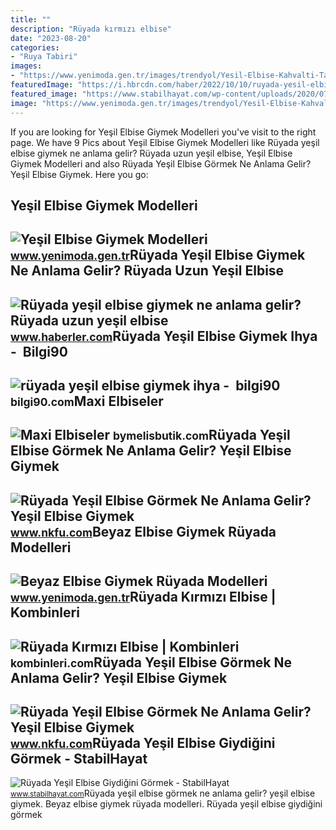 ```yaml
---
title: ""
description: "Rüyada kırmızı elbise"
date: "2023-08-20"
categories:
- "Ruya Tabiri"
images:
- "https://www.yenimoda.gen.tr/images/trendyol/Yesil-Elbise-Kahvalti-Takimi-Modelleri-Fiyatlari-Trendyol2810.jpg"
featuredImage: "https://i.hbrcdn.com/haber/2022/10/10/ruyada-yesil-elbise-giymek-ne-anlama-gelir-15348332_2917_amp.jpg"
featured_image: "https://www.stabilhayat.com/wp-content/uploads/2020/07/rüyada-yeşl-elbise-giymek-yeşil-elbise-giydiğini-görmek-800x445.jpg"
image: "https://www.yenimoda.gen.tr/images/trendyol/Yesil-Elbise-Kahvalti-Takimi-Modelleri-Fiyatlari-Trendyol2810.jpg"
---
```


If you are looking for Yeşil Elbise Giymek Modelleri you've visit to the right page. We have 9 Pics about Yeşil Elbise Giymek Modelleri like Rüyada yeşil elbise giymek ne anlama gelir? Rüyada uzun yeşil elbise, Yeşil Elbise Giymek Modelleri and also Rüyada Yeşil Elbise Görmek Ne Anlama Gelir? Yeşil Elbise Giymek. Here you go:

Yeşil Elbise Giymek Modelleri
-----------------------------

 ![Yeşil Elbise Giymek Modelleri](https://www.yenimoda.gen.tr/images/trendyol/Yesil-Elbise-Kahvalti-Takimi-Modelleri-Fiyatlari-Trendyol2810.jpg) <small>www.yenimoda.gen.tr</small>Rüyada Yeşil Elbise Giymek Ne Anlama Gelir? Rüyada Uzun Yeşil Elbise
--------------------------------------------------------------------

 ![Rüyada yeşil elbise giymek ne anlama gelir? Rüyada uzun yeşil elbise](https://i.hbrcdn.com/haber/2022/10/10/ruyada-yesil-elbise-giymek-ne-anlama-gelir-15348332_2917_amp.jpg) <small>www.haberler.com</small>Rüyada Yeşil Elbise Giymek Ihya - ️ Bilgi90
-------------------------------------------

 ![rüyada yeşil elbise giymek ihya - ️ bilgi90](https://iasbh.tmgrup.com.tr/42827f/650/344/0/85/736/472?u=https://isbh.tmgrup.com.tr/sbh/2021/08/31/1630409236777.jpg) <small>bilgi90.com</small>Maxi Elbiseler
--------------

 ![Maxi Elbiseler](https://bymelisbutik.com/uploads/urunresim/1568/yesil-puantiyeli-elbise-50ce47.jpeg) <small>bymelisbutik.com</small>Rüyada Yeşil Elbise Görmek Ne Anlama Gelir? Yeşil Elbise Giymek
---------------------------------------------------------------

 ![Rüyada Yeşil Elbise Görmek Ne Anlama Gelir? Yeşil Elbise Giymek](https://www.nkfu.com/wp-content/uploads/2015/01/ruyada-yesil-elbise.jpg) <small>www.nkfu.com</small>Beyaz Elbise Giymek Rüyada Modelleri
------------------------------------

 ![Beyaz Elbise Giymek Rüyada Modelleri](https://www.yenimoda.gen.tr/images/trendyol/TRENDYOLMILLA-Yesil-Potikareli-Cep-Detayli-Elbise-6920.jpg) <small>www.yenimoda.gen.tr</small>Rüyada Kırmızı Elbise | Kombinleri
----------------------------------

 ![Rüyada Kırmızı Elbise | Kombinleri](https://kombinleri.com/wp-content/uploads/2019/04/7.jpeg) <small>kombinleri.com</small>Rüyada Yeşil Elbise Görmek Ne Anlama Gelir? Yeşil Elbise Giymek
---------------------------------------------------------------

 ![Rüyada Yeşil Elbise Görmek Ne Anlama Gelir? Yeşil Elbise Giymek](https://www.nkfu.com/wp-content/uploads/2015/01/yesil-elbise-1.jpg) <small>www.nkfu.com</small>Rüyada Yeşil Elbise Giydiğini Görmek - StabilHayat
--------------------------------------------------

 ![Rüyada Yeşil Elbise Giydiğini Görmek - StabilHayat](https://www.stabilhayat.com/wp-content/uploads/2020/07/rüyada-yeşl-elbise-giymek-yeşil-elbise-giydiğini-görmek-800x445.jpg) <small>www.stabilhayat.com</small>Rüyada yeşil elbise görmek ne anlama gelir? yeşil elbise giymek. Beyaz elbise giymek rüyada modelleri. Rüyada yeşil elbise giydiğini görmek
